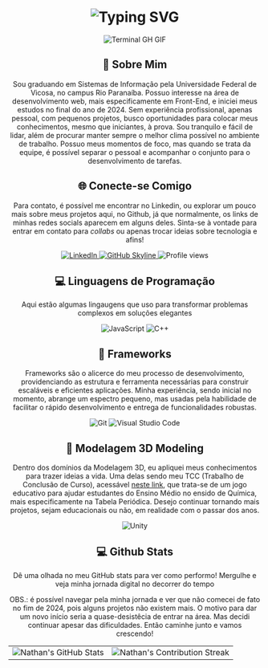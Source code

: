 <div align="center">
    <h1><img src="https://readme-typing-svg.herokuapp.com?font=Jetbrains+mono&size=30&duration=5000&color=FFFFFF&center=true&vCenter=true&width=400&lines=Olá!+Me+chamo+Nathan!;E+esse+é+meu+Github!;" alt="Typing SVG"/></h1>
    <p><img src="termina-gh.gif" alt="Terminal GH GIF" /></p>
</div>

<div align="center">
    <h2>🚀 Sobre Mim</h2>
<!--     <p><img src="termina-gh.gif" alt="Terminal GH GIF" /></p> -->
    <p> Sou graduando em Sistemas de Informação pela Universidade Federal de Vicosa, no campus Rio Paranaíba. Possuo interesse na área de desenvolvimento web, mais especificamente em Front-End, e iniciei meus estudos no final do ano de 2024. Sem experiência profissional, apenas pessoal, com pequenos projetos, busco oportunidades para colocar meus conhecimentos, mesmo que iniciantes, à prova. Sou tranquilo e fácil de lidar, além de procurar manter sempre o melhor clima possível no ambiente de trabalho. Possuo meus momentos de foco, mas quando se trata da equipe, é possível separar o pessoal e acompanhar o conjunto para o desenvolvimento de tarefas. </p>
</div>

<div align="center">
<h2 align="center" class="section-heading">🌐 Conecte-se Comigo</h2>
<p> Para contato, é possível me encontrar no Linkedin, ou explorar um pouco mais sobre meus projetos aqui, no Github, já que normalmente, os links de minhas redes socials aparecem em alguns deles. Sinta-se à vontade para entrar em contato para <em>collabs</em> ou apenas trocar ideias sobre tecnologia e afins! </p>
<div align="center">
    <a href="https://www.linkedin.com/in/nathan-monteiro/">
        <img src="https://img.shields.io/badge/Nathan_Monteiro-0077B5?style=for-the-badge&logo=linkedin&logoColor=white" alt="LinkedIn"/>
      </a>
    <a href="https://github.com/nathanmontt" target="_blank">
        <img src="https://img.shields.io/badge/View%20on%20GitHub-%230077B5.svg?&style=for-the-badge&logo=github&logoColor=white" alt="GitHub Skyline"/>
    </a>
    <img src="https://komarev.com/ghpvc/?username=nathanmontt&style=for-the-badge" alt="Profile views"/>
</div>

<!-- <div align="center">
  <h2>🚀 Github Commits</h2>
    <p>Essa seção evidencia minhas atividades diárias, mostrando os repositórios no qual estou trabalhando atualmente. Cada commit representa um progresso ou conserto em algum projeto em andamento, refletindo meu compromisso no desenvolvimento das minhas habilidade, sejam elas solo ou em projetos colaborativos!</p>
  <img src="https://raw.githubusercontent.com/zanepearton/zanepearton/output/github-contribution-grid-snake-dark.svg#gh-dark-mode-only" alt="GitHub Contribution Grid Snake Animation Dark Mode"/>
</div> -->

<h2 align="center" class="section-heading">💻 Linguagens de Programação</h2>
<p> Aqui estão algumas lingaugens que uso para transformar problemas complexos em soluções elegantes </p>
<div align="center">
    <img src="https://img.shields.io/badge/JavaScript-F7DF1E?style=for-the-badge&logo=javascript&logoColor=black" alt="JavaScript"/>
    <img src="https://img.shields.io/badge/C%2B%2B-00599C?style=for-the-badge&logo=c%2B%2B&logoColor=white" alt="C++"/>
</div>
<!-- <h2 align="center" class="section-heading">☁️ Cloud Technologies</h2>
<p>In the dynamic realm of cloud computing, I am proficient in leveraging leading cloud platforms and technologies to architect, deploy, and manage scalable, highly available, and fault-tolerant systems. Here's a glance at the cloud technologies I specialize in:</p>
<div align="center">
  <img src="https://img.shields.io/badge/AWS-FF9900?style=for-the-badge&logo=amazonaws&logoColor=white" alt="AWS" />
  <img src="https://img.shields.io/badge/Azure-0089D6?style=for-the-badge&logo=microsoftazure&logoColor=white" alt="Azure"/>
  <img src="https://img.shields.io/badge/GCP-4285F4?style=for-the-badge&logo=googlecloud&logoColor=white" alt="GCP"/>
  <img src="https://img.shields.io/badge/Terraform-623CE4?style=for-the-badge&logo=terraform&logoColor=white" alt="Terraform"/>
  <img src="https://img.shields.io/badge/Docker-2496ED?style=for-the-badge&logo=docker&logoColor=white" alt="Docker"/>
  <img src="https://img.shields.io/badge/Jenkins-D24939?style=for-the-badge&logo=jenkins&logoColor=white" alt="Jenkins"/>
  <img src="https://img.shields.io/badge/Salesforce-00A1E0?style=for-the-badge&logo=salesforce&logoColor=white" alt="Salesforce"/>
</div> -->

<h2 align="center" class="section-heading">🔧 Frameworks</h2>
<p>Frameworks são o alicerce do meu processo de desenvolvimento, providenciando as estrutura e ferramenta necessárias para construir escaláveis e eficientes aplicações. Minha experiência, sendo inicial no momento, abrange um espectro pequeno, mas usadas pela habilidade de facilitar o rápido desenvolvimento e entrega de funcionalidades robustas. </p>
<div align="center">
<!--   <img src="https://img.shields.io/badge/React-20232A?style=for-the-badge&logo=react&logoColor=61DAFB" alt="React"/>
  <img src="https://img.shields.io/badge/Svelte-FF3E00?style=for-the-badge&logo=svelte&logoColor=white" alt="Svelte"/>
  <img src="https://img.shields.io/badge/TensorFlow-FF6F00?style=for-the-badge&logo=tensorflow&logoColor=white" alt="TensorFlow"/>
  <img src="https://img.shields.io/badge/npm-CB3837?style=for-the-badge&logo=npm&logoColor=white" alt="npm"/> -->
  <img src="https://img.shields.io/badge/Git-F05032?style=for-the-badge&logo=git&logoColor=white" alt="Git"/>
  <img src="https://img.shields.io/badge/Visual%20Studio%20Code-007ACC?style=for-the-badge&logo=visualstudiocode&logoColor=white" alt="Visual Studio Code"/>
<!--   <img src="https://img.shields.io/badge/Vue.js-4FC08D?style=for-the-badge&logo=vuedotjs&logoColor=white" alt="Vue.js"/>
  <img src="https://img.shields.io/badge/Django-092E20?style=for-the-badge&logo=django&logoColor=green" alt="Django"/>
  <img src="https://img.shields.io/badge/Firebase-FFCA28?style=for-the-badge&logo=firebase&logoColor=white" alt="Firebase"/>
  <img src="https://img.shields.io/badge/Bootstrap-7952B3?style=for-the-badge&logo=bootstrap&logoColor=white" alt="Bootstrap"/>
  <img src="https://img.shields.io/badge/Node.js-339933?style=for-the-badge&logo=nodedotjs&logoColor=white" alt="Node.js"/>
  <img src="https://img.shields.io/badge/Flask-000000?style=for-the-badge&logo=flask&logoColor=white" alt="Flask"/>
  <img src="https://img.shields.io/badge/Flutter-02569B?style=for-the-badge&logo=flutter&logoColor=white" alt="Flutter"/>  -->
</div>

<h2 align="center" class="section-heading">👾 Modelagem 3D Modeling</h2>
<p> Dentro dos domínios da Modelagem 3D, eu apliquei meus conhecimentos para trazer ideias a vida. Uma delas sendo meu TCC (Trabalho de Conclusão de Curso), acessável <a href="https://eventos.crp.ufv.br/jogosdigitais/?page_id=1611" target="_blank">neste link</a>, que trata-se de um jogo educativo para ajudar estudantes do Ensino Médio no ensido de Química, mais especificamente na Tabela Periódica. Desejo continuar tornando mais projetos, sejam educacionais ou não, em realidade com o passar dos anos.</p>
<div align="center">
<!--   <img src="https://img.shields.io/badge/Unreal_Engine-313131?style=for-the-badge&logo=unreal-engine&logoColor=white" alt="Unreal Engine"/> -->
  <img src="https://img.shields.io/badge/Unity-000000?style=for-the-badge&logo=unity&logoColor=white" alt="Unity"/>
<!--   <img src="https://img.shields.io/badge/3DS_Max-0696D7?style=for-the-badge&logo=autodesk&logoColor=white" alt="3DS Max"/>
  <img src="https://img.shields.io/badge/Maya-0696D7?style=for-the-badge&logo=autodesk&logoColor=white" alt="Maya"/>
  <img src="https://img.shields.io/badge/Rhino-801010?style=for-the-badge&logo=rhinoceros&logoColor=white" alt="Rhino"/>
  <img src="https://img.shields.io/badge/MeshLab-FF4000?style=for-the-badge" alt="MeshLab"/>
  <img src="https://img.shields.io/badge/ZBrush-5491F1?style=for-the-badge" alt="ZBrush"/>
  <img src="https://img.shields.io/badge/Revit-FF9E0B?style=for-the-badge&logo=autodesk&logoColor=white" alt="Revit"/>
  <img src="https://img.shields.io/badge/ArchiCAD-0081CF?style=for-the-badge" alt="ArchiCAD"/>
  <img src="https://img.shields.io/badge/Oculus-1C1E20?style=for-the-badge&logo=oculus&logoColor=white" alt="Oculus"/> -->
</div>

<div align="center">
    <h2 align="center" class="section-heading"> 💻 Github Stats</h2>
    <p>Dê uma olhada no meu GitHub stats para ver como performo! Mergulhe e veja minha jornada digital no decorrer do tempo</p>
    <p>OBS.: é possível navegar pela minha jornada e ver que não comecei de fato no fim de 2024, pois alguns projetos não existem mais. O motivo para dar um novo início seria a quase-desistêcia de entrar na área. Mas decidi continuar apesar das dificuldades. Então caminhe junto e vamos crescendo!</p>
 <table align="center" width="100%" height="100%" >
    <tr>
       <td><img style="border: none;" src="https://github-profile-summary-cards.vercel.app/api/cards/profile-details?username=nathanmontt&theme=github_dark" alt="Nathan's GitHub Stats"/></td>   
       <td><img style="border: none;" src="https://github-readme-streak-stats.herokuapp.com/?user=nathanmontt&theme=merko" alt="Nathan's Contribution Streak"/></td>
    </tr>
 </table>

 <table align="center" width="100%" height="100%" >
    <tr>
        <td><img style="border: none;" src="https://github-profile-summary-cards.vercel.app/api/cards/stats?username=nathanmontt&theme=github_dark" alt="Nathan's GitHub Stats"/></td>
        <td><img style="border: none;" src="https://github-profile-summary-cards.vercel.app/api/cards/productive-time?username=nathanmontt&theme=github_dark&utcOffset=10" alt="Nathan's GitHub Stats"/>
        <td><img style="border: none;" src="https://github-profile-summary-cards.vercel.app/api/cards/repos-per-language?username=nathanmontt&theme=github_dark" alt="Nathan's GitHub Stats"/></td>
        <td><img style="border: none;" src="https://github-profile-summary-cards.vercel.app/api/cards/most-commit-language?username=nathanmontt&theme=github_dark" alt="Nathan's GitHub Stats"/></td>
    </tr>
 </table>
</div>
